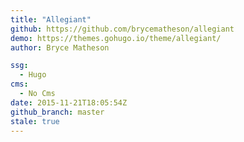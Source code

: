 ```yaml
---
title: "Allegiant"
github: https://github.com/brycematheson/allegiant
demo: https://themes.gohugo.io/theme/allegiant/
author: Bryce Matheson

ssg:
  - Hugo
cms:
  - No Cms
date: 2015-11-21T18:05:54Z
github_branch: master
stale: true
---
```

